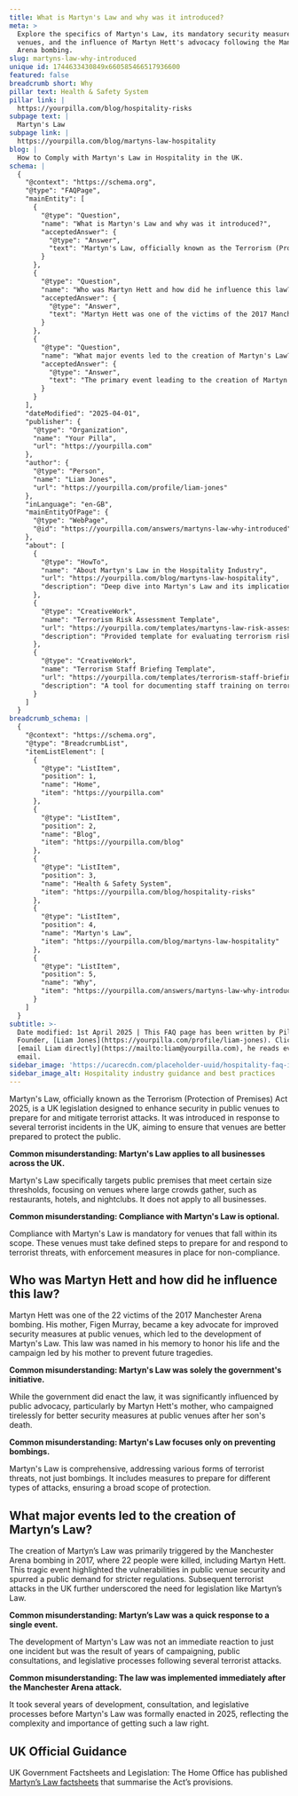 ```yaml
---
title: What is Martyn's Law and why was it introduced?
meta: >
  Explore the specifics of Martyn's Law, its mandatory security measures for UK
  venues, and the influence of Martyn Hett's advocacy following the Manchester
  Arena bombing.
slug: martyns-law-why-introduced
unique id: 1744633430849x660585466517936600
featured: false
breadcrumb short: Why
pillar text: Health & Safety System
pillar link: |
  https://yourpilla.com/blog/hospitality-risks
subpage text: |
  Martyn's Law
subpage link: |
  https://yourpilla.com/blog/martyns-law-hospitality
blog: |
  How to Comply with Martyn's Law in Hospitality in the UK.
schema: |
  {
    "@context": "https://schema.org",
    "@type": "FAQPage",
    "mainEntity": [
      {
        "@type": "Question",
        "name": "What is Martyn's Law and why was it introduced?",
        "acceptedAnswer": {
          "@type": "Answer",
          "text": "Martyn's Law, officially known as the Terrorism (Protection of Premises) Act 2025, is UK legislation aimed at enhancing security in public venues to mitigate terrorist threats. Introduced after several terrorist incidents in the UK, its purpose is to ensure that venues frequented by large crowds, such as restaurants, hotels, and nightclubs, are better equipped to protect the public. The law mandates specific security measures for venues within its scope, ensuring compliance is enforced."
        }
      },
      {
        "@type": "Question",
        "name": "Who was Martyn Hett and how did he influence this law?",
        "acceptedAnswer": {
          "@type": "Answer",
          "text": "Martyn Hett was one of the victims of the 2017 Manchester Arena bombing. Following his death, his mother, Figen Murray, became a prominent advocate for improved security measures at public venues. Her advocacy played a pivotal role in the development of Martyn's Law, which was named in her son's memory to honor his life and promote safety measures that could prevent future terrorist incidents."
        }
      },
      {
        "@type": "Question",
        "name": "What major events led to the creation of Martyn's Law?",
        "acceptedAnswer": {
          "@type": "Answer",
          "text": "The primary event leading to the creation of Martyn's Law was the 2017 Manchester Arena bombing, which claimed the lives of 22 people, including Martyn Hett. This tragedy exposed significant security gaps in public venues, catalyzing public demand for stronger safety regulations. Following this and other terrorist incidents, sustained public campaigning and legislative endeavors culminated in the enactment of Martyn's Law in 2025."
        }
      }
    ],
    "dateModified": "2025-04-01",
    "publisher": {
      "@type": "Organization",
      "name": "Your Pilla",
      "url": "https://yourpilla.com"
    },
    "author": {
      "@type": "Person",
      "name": "Liam Jones",
      "url": "https://yourpilla.com/profile/liam-jones"
    },
    "inLanguage": "en-GB",
    "mainEntityOfPage": {
      "@type": "WebPage",
      "@id": "https://yourpilla.com/answers/martyns-law-why-introduced"
    },
    "about": [
      {
        "@type": "HowTo",
        "name": "About Martyn's Law in the Hospitality Industry",
        "url": "https://yourpilla.com/blog/martyns-law-hospitality",
        "description": "Deep dive into Martyn's Law and its implications for the hospitality sector, offering insights and legal requirements for security measures."
      },
      {
        "@type": "CreativeWork",
        "name": "Terrorism Risk Assessment Template",
        "url": "https://yourpilla.com/templates/martyns-law-risk-assessment",
        "description": "Provided template for evaluating terrorism risks within premises, guiding businesses on assessing and mitigating potential threats."
      },
      {
        "@type": "CreativeWork",
        "name": "Terrorism Staff Briefing Template",
        "url": "https://yourpilla.com/templates/terrorism-staff-briefing",
        "description": "A tool for documenting staff training on terrorist threat responses, ensuring compliance with Martyn's Law."
      }
    ]
  }
breadcrumb_schema: |
  {
    "@context": "https://schema.org",
    "@type": "BreadcrumbList",
    "itemListElement": [
      {
        "@type": "ListItem",
        "position": 1,
        "name": "Home",
        "item": "https://yourpilla.com"
      },
      {
        "@type": "ListItem",
        "position": 2,
        "name": "Blog",
        "item": "https://yourpilla.com/blog"
      },
      {
        "@type": "ListItem",
        "position": 3,
        "name": "Health & Safety System",
        "item": "https://yourpilla.com/blog/hospitality-risks"
      },
      {
        "@type": "ListItem",
        "position": 4,
        "name": "Martyn's Law",
        "item": "https://yourpilla.com/blog/martyns-law-hospitality"
      },
      {
        "@type": "ListItem",
        "position": 5,
        "name": "Why",
        "item": "https://yourpilla.com/answers/martyns-law-why-introduced"
      }
    ]
  }
subtitle: >-
  Date modified: 1st April 2025 | This FAQ page has been written by Pilla
  Founder, [Liam Jones](https://yourpilla.com/profile/liam-jones). Click to
  [email Liam directly](https://mailto:liam@yourpilla.com), he reads every
  email.
sidebar_image: 'https://ucarecdn.com/placeholder-uuid/hospitality-faq-image.jpg'
sidebar_image_alt: Hospitality industry guidance and best practices
---
```

Martyn's Law, officially known as the Terrorism (Protection of Premises) Act 2025, is a UK legislation designed to enhance security in public venues to prepare for and mitigate terrorist attacks. It was introduced in response to several terrorist incidents in the UK, aiming to ensure that venues are better prepared to protect the public.

**Common misunderstanding: Martyn's Law applies to all businesses across the UK.**

Martyn's Law specifically targets public premises that meet certain size thresholds, focusing on venues where large crowds gather, such as restaurants, hotels, and nightclubs. It does not apply to all businesses.

**Common misunderstanding: Compliance with Martyn's Law is optional.**

Compliance with Martyn's Law is mandatory for venues that fall within its scope. These venues must take defined steps to prepare for and respond to terrorist threats, with enforcement measures in place for non-compliance.

## Who was Martyn Hett and how did he influence this law?

Martyn Hett was one of the 22 victims of the 2017 Manchester Arena bombing. His mother, Figen Murray, became a key advocate for improved security measures at public venues, which led to the development of Martyn's Law. This law was named in his memory to honor his life and the campaign led by his mother to prevent future tragedies.

**Common misunderstanding: Martyn's Law was solely the government's initiative.**

While the government did enact the law, it was significantly influenced by public advocacy, particularly by Martyn Hett's mother, who campaigned tirelessly for better security measures at public venues after her son's death.

**Common misunderstanding: Martyn's Law focuses only on preventing bombings.**

Martyn's Law is comprehensive, addressing various forms of terrorist threats, not just bombings. It includes measures to prepare for different types of attacks, ensuring a broad scope of protection.

## What major events led to the creation of Martyn’s Law?

The creation of Martyn’s Law was primarily triggered by the Manchester Arena bombing in 2017, where 22 people were killed, including Martyn Hett. This tragic event highlighted the vulnerabilities in public venue security and spurred a public demand for stricter regulations. Subsequent terrorist attacks in the UK further underscored the need for legislation like Martyn’s Law.

**Common misunderstanding: Martyn’s Law was a quick response to a single event.**

The development of Martyn's Law was not an immediate reaction to just one incident but was the result of years of campaigning, public consultations, and legislative processes following several terrorist attacks.

**Common misunderstanding: The law was implemented immediately after the Manchester Arena attack.**

It took several years of development, consultation, and legislative processes before Martyn's Law was formally enacted in 2025, reflecting the complexity and importance of getting such a law right.

## UK Official Guidance

UK Government Factsheets and Legislation: The Home Office has published [Martyn’s Law factsheets](https://homeofficemedia.blog.gov.uk/2023/12/06/martyns-law-factsheets/) that summarise the Act’s provisions.

